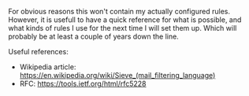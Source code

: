For obvious reasons this won't contain my actually configured rules.
However, it is usefull to have a quick reference for what is possible, and what kinds of rules I use for the next time I will set them up.
Which will probably be at least a couple of years down the line.

Useful references:

- Wikipedia article: https://en.wikipedia.org/wiki/Sieve_(mail_filtering_language)
- RFC: https://tools.ietf.org/html/rfc5228
